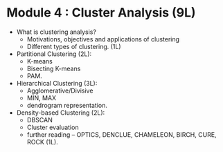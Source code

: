 # Module 4 :  Cluster Analysis (9L)

- What is clustering analysis?
  - Motivations, objectives and applications of clustering
  - Different types of clustering. (1L)
- Partitional Clustering (2L):
  - K-means
  - Bisecting K-means
  - PAM.
- Hierarchical Clustering (3L):
  - Agglomerative/Divisive
  - MIN, MAX
  - dendrogram representation.
- Density-based Clustering (2L):
  - DBSCAN
  - Cluster evaluation
  - further reading – OPTICS, DENCLUE, CHAMELEON, BIRCH, CURE, ROCK (1L). 

